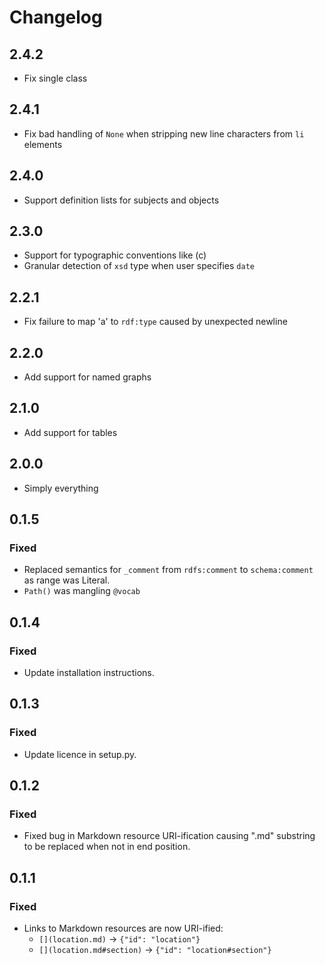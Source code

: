 # Changelog

## 2.4.2

* Fix single class

## 2.4.1

* Fix bad handling of `None` when stripping new line characters from `li` elements

## 2.4.0

* Support definition lists for subjects and objects

## 2.3.0

* Support for typographic conventions like (c)
* Granular detection of `xsd` type when user specifies `date`

## 2.2.1

* Fix failure to map 'a' to `rdf:type` caused by unexpected newline

## 2.2.0

* Add support for named graphs

## 2.1.0

* Add support for tables

## 2.0.0

* Simply everything

## 0.1.5

### Fixed

* Replaced semantics for `_comment` from `rdfs:comment` to `schema:comment` as range was Literal.
* `Path()` was mangling `@vocab`

## 0.1.4

### Fixed

* Update installation instructions.

## 0.1.3

### Fixed

* Update licence in setup.py.

## 0.1.2

### Fixed

* Fixed bug in Markdown resource URI-ification causing ".md" substring to be replaced when not in end position.

## 0.1.1

### Fixed

* Links to Markdown resources are now URI-ified:
  * `[](location.md)` → `{"id": "location"}`
  * `[](location.md#section)` → `{"id": "location#section"}`
